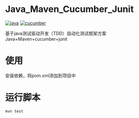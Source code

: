 # Java_Maven_Cucumber_Junit

[![java](https://img.shields.io/badge/jdk-v8-red.svg)](https://www.oracle.com/java/technologies/downloads/) [![cucumber](https://img.shields.io/badge/cucumber-v1.2.3-green.svg)](https://cucumber.io/)

基于java测试驱动开发（TDD）自动化测试框架方案 Java+Maven+cucumber+junit 

# 使用

安装依赖，将pom.xml添加到项目中

# 运行脚本

```
mvn test
```
